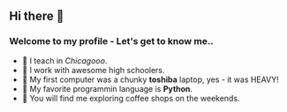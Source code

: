 ## Hi there 👋 

### Welcome to my profile - Let's get to know me.. 
- 🔭 I teach in _Chicagooo_.
- 🌱 I work with awesome high schoolers.
- 👯 My first computer was a chunky **toshiba** laptop, yes - it was HEAVY! 
- 🤔 My favorite programmin language is **Python**.  
- 💬 You will find me exploring coffee shops on the weekends. 
